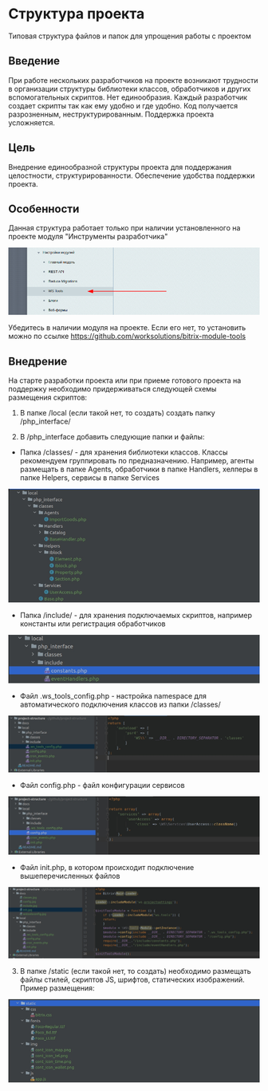 Структура проекта
===============

Типовая структура файлов и папок для упрощения работы с проектом

## Введение

При работе нескольких разработчиков на проекте возникают трудности в организации структуры библиотеки классов,
обработчиков и других вспомогательных скриптов. Нет единообразия. Каждый разработчик создает скрипты так как ему удобно
и где удобно. Код получается разрозненным, неструктурированным. Поддержка проекта усложняется.

## Цель

Внедрение единообразной структуры проекта для поддержания целостности, структурированности. Обеспечение удобства
поддержки проекта.

## Особенности

Данная структура работает только при наличии установленного на проекте модуля "Инструменты разработчика"

![Модуль wstools.](docs/wstools.png)

Убедитесь в наличии модуля на проекте. Если его нет, то установить можно по ссылке
https://github.com/worksolutions/bitrix-module-tools

## Внедрение
На старте разработки проекта или при приеме готового проекта на поддержку необходимо придерживаться следующей схемы
размещения скриптов:
1. В папке /local (если такой нет, то создать) создать папку /php_interface/

2. В /php_interface добавить следующие папки и файлы:
   
- Папка /classes/ - для хранения библиотеки классов. Классы рекомендуем группировать по предназначению. Например,
агенты размещать в папке Agents, обработчики в папке Handlers, хелперы в папке Helpers, сервисы в папке Services

![Библиотека классов.](docs/classes.jpg)

- Папка /include/ - для хранения подключаемых скриптов, например константы или регистрация обработчиков

![Включаемые скрипты.](docs/include.jpg)

- Файл .ws_tools_config.php - настройка namespace для автоматического подключения классов из папки /classes/

![Настройка namespace.](docs/wstoolsconfig.jpg)

- Файл config.php - файл конфигурации сервисов

![Конфигуратор сервисов.](docs/config.jpg)

- Файл init.php, в котором происходит подключение вышеперечисленных файлов

![Файл init.php.](docs/init.png)

3. В папке /static (если такой нет, то создать) необходимо размещать файлы стилей, скриптов JS, шрифтов, статических
изображений. Пример размещения:

![Папка для скриптов](docs/static.jpg)